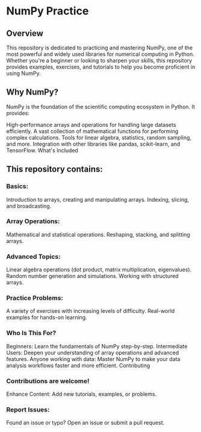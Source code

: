 # NumPy Practice

## Overview

This repository is dedicated to practicing and mastering NumPy, one of the most powerful and widely used libraries for numerical computing in Python. Whether you're a beginner or looking to sharpen your skills, this repository provides examples, exercises, and tutorials to help you become proficient in using NumPy.

## Why NumPy?

NumPy is the foundation of the scientific computing ecosystem in Python. It provides:

High-performance arrays and operations for handling large datasets efficiently.
A vast collection of mathematical functions for performing complex calculations.
Tools for linear algebra, statistics, random sampling, and more.
Integration with other libraries like pandas, scikit-learn, and TensorFlow.
What's Included

## This repository contains:

### Basics:
Introduction to arrays, creating and manipulating arrays.
Indexing, slicing, and broadcasting.
### Array Operations:
Mathematical and statistical operations.
Reshaping, stacking, and splitting arrays.
### Advanced Topics:
Linear algebra operations (dot product, matrix multiplication, eigenvalues).
Random number generation and simulations.
Working with structured arrays.
### Practice Problems:
A variety of exercises with increasing levels of difficulty.
Real-world examples for hands-on learning.


### Who Is This For?

Beginners: Learn the fundamentals of NumPy step-by-step.
Intermediate Users: Deepen your understanding of array operations and advanced features.
Anyone working with data: Master NumPy to make your data analysis workflows faster and more efficient.
Contributing

### Contributions are welcome!

Enhance Content: Add new tutorials, examples, or problems.
### Report Issues: 
Found an issue or typo? Open an issue or submit a pull request.
